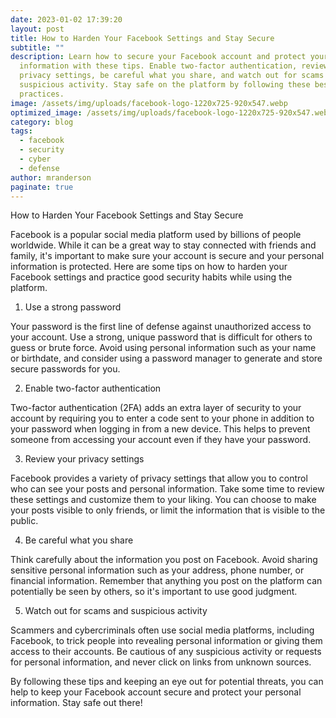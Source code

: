 ```yaml
---
date: 2023-01-02 17:39:20
layout: post
title: How to Harden Your Facebook Settings and Stay Secure
subtitle: ""
description: Learn how to secure your Facebook account and protect your personal
  information with these tips. Enable two-factor authentication, review your
  privacy settings, be careful what you share, and watch out for scams and
  suspicious activity. Stay safe on the platform by following these best
  practices.
image: /assets/img/uploads/facebook-logo-1220x725-920x547.webp
optimized_image: /assets/img/uploads/facebook-logo-1220x725-920x547.webp
category: blog
tags:
  - facebook
  - security
  - cyber
  - defense
author: mranderson
paginate: true
---
```

<!--StartFragment-->

How to Harden Your Facebook Settings and Stay Secure

Facebook is a popular social media platform used by billions of people worldwide. While it can be a great way to stay connected with friends and family, it's important to make sure your account is secure and your personal information is protected. Here are some tips on how to harden your Facebook settings and practice good security habits while using the platform.

1. Use a strong password

Your password is the first line of defense against unauthorized access to your account. Use a strong, unique password that is difficult for others to guess or brute force. Avoid using personal information such as your name or birthdate, and consider using a password manager to generate and store secure passwords for you.

2. Enable two-factor authentication

Two-factor authentication (2FA) adds an extra layer of security to your account by requiring you to enter a code sent to your phone in addition to your password when logging in from a new device. This helps to prevent someone from accessing your account even if they have your password.

3. Review your privacy settings

Facebook provides a variety of privacy settings that allow you to control who can see your posts and personal information. Take some time to review these settings and customize them to your liking. You can choose to make your posts visible to only friends, or limit the information that is visible to the public.

4. Be careful what you share

Think carefully about the information you post on Facebook. Avoid sharing sensitive personal information such as your address, phone number, or financial information. Remember that anything you post on the platform can potentially be seen by others, so it's important to use good judgment.

5. Watch out for scams and suspicious activity

Scammers and cybercriminals often use social media platforms, including Facebook, to trick people into revealing personal information or giving them access to their accounts. Be cautious of any suspicious activity or requests for personal information, and never click on links from unknown sources.

By following these tips and keeping an eye out for potential threats, you can help to keep your Facebook account secure and protect your personal information. Stay safe out there!

<!--EndFragment-->